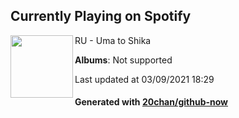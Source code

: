 ## Currently Playing on Spotify

[<img align="left" width="100" src="https://i.scdn.co/image/ab67616d0000b273f5f73232e62e2e4671e896b8">](https://open.spotify.com/album/2aRqTPKbppTzmRQF3LIcBq)

RU - Uma to Shika

**Albums**: Not supported

Last updated at 03/09/2021 18:29

#### Generated with [20chan/github-now](https://github.com/20chan/github-now)


<!--
**20chan/20chan** is a ✨ _special_ ✨ repository because its `README.md` (this file) appears on your GitHub profile.

Here are some ideas to get you started:

- 🔭 I’m currently working on ...
- 🌱 I’m currently learning ...
- 👯 I’m looking to collaborate on ...
- 🤔 I’m looking for help with ...
- 💬 Ask me about ...
- 📫 How to reach me: ...
- 😄 Pronouns: ...
- ⚡ Fun fact: ...
-->
